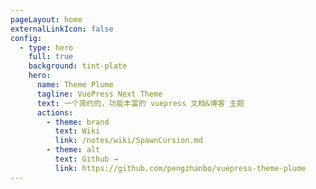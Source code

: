 ```yaml
---
pageLayout: home
externalLinkIcon: false
config:
  - type: hero
    full: true
    background: tint-plate
    hero:
      name: Theme Plume
      tagline: VuePress Next Theme
      text: 一个简约的，功能丰富的 vuepress 文档&博客 主题
      actions:
        - theme: brand
          text: Wiki
          link: /notes/wiki/SpawnCursion.md
        - theme: alt
          text: Github →
          link: https://github.com/pengzhanbo/vuepress-theme-plume
---
```

